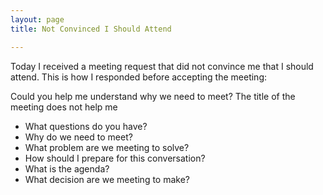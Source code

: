 ```yaml
---
layout: page
title: Not Convinced I Should Attend

---
```

<amp-img width="4032" height="3024" layout="responsive" src="{{ site.url }}/assets/images/2017-11-02-chicago-river.jpg"></amp-img>

Today I received a meeting request that did not convince me that I should attend. This is how I responded before accepting the meeting:

Could you help me understand why we need to meet? The title of the meeting does not help me

* What questions do you have?
* Why do we need to meet?
* What problem are we meeting to solve?
* How should I prepare for this conversation?
* What is the agenda?
* What decision are we meeting to make?
